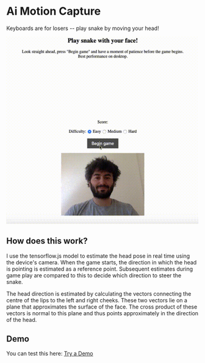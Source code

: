 # Ai Motion Capture

Keyboards are for losers -- play snake by moving your head! 


<img src="demo.gif" alt="demo" style="width: 640px;"/>

## How does this work?

I use the tensorflow.js model to estimate the head pose in real time using the device's camera. When the game starts, the direction in which the head is pointing is estimated as a reference point. Subsequent estimates during game play are compared to this to decide which direction to steer the snake.


The head direction is estimated by calculating the vectors connecting
the centre of the lips to the left and right cheeks. These two vectors lie
on a plane that approximates the surface of the face. The cross product of these
vectors is normal to this plane and thus points approximately in the direction
of the head.

## Demo 

You can test this here: <a href="https://sadman-shahriar.github.io/ai-motion-capture/">Try a Demo</a>
